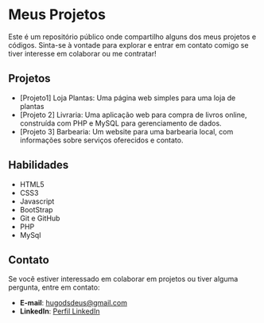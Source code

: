 # Meus Projetos

Este é um repositório público onde compartilho alguns dos meus projetos e códigos. Sinta-se à vontade para explorar e entrar em contato comigo se tiver interesse em colaborar ou me contratar!

## Projetos

- [Projeto1] Loja Plantas: Uma página web simples para uma loja de plantas
- [Projeto 2] Livraria: Uma aplicação web para compra de livros online, construída com PHP e MySQL para gerenciamento de dados.
- [Projeto 3] Barbearia: Um website para uma barbearia local, com informações sobre serviços oferecidos e contato.

## Habilidades

- HTML5
- CSS3
- Javascript
- BootStrap
- Git e GitHub
- PHP
- MySql


## Contato

Se você estiver interessado em colaborar em projetos ou tiver alguma pergunta, entre em contato:

- **E-mail**: hugodsdeus@gmail.com
- **LinkedIn**: [Perfil LinkedIn](www.linkedin.com/in/hugo-miguel-deus-70571952)

